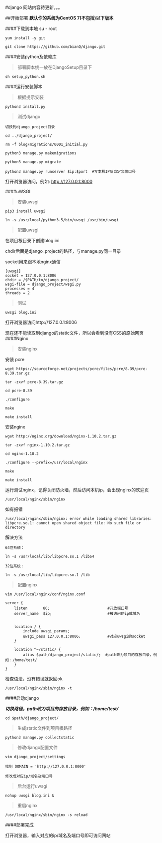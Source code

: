 #django
网站内容待更新。。。

##开始部署
**默认你的系统为CentOS 7(不包括)以下版本**

####下载到本地
    su - root
      
    yum install -y git  
      
    git clone https://github.com/bianQ/django.git  
    
####安装python及依赖库
>部署脚本统一放在DjangoSetup目录下  

    sh setup_python.sh
    
####运行安装脚本
>根据提示安装

    python3 install.py
    
>测试django

    切换到django_project目录  
      
    cd ../django_project/  
      
    rm -f blog/migrations/0001_initial.py  
      
    python3 manage.py makemigrations  
      
    python3 manage.py migrate  
      
    python3 manage.py runserver $ip:$port  #写本机IP及自定义端口号
    
打开浏览器访问，例如: http://127.0.0.1:8000

####uWSGI

>安装uwsgi

    pip3 install uwsgi  
      
    ln -s /usr/local/python3.5/bin/uwsgi /usr/bin/uwsgi
    
>配置uwsgi

在项目根目录下创建blog.ini    

chdir后面是django_project的路径，与manage.py同一目录  

socket用来跟本地nginx通信

    [uwsgi]  
    socket = 127.0.0.1:8006  
    chdir = /$PATH/to/django_project/
    wsgi-file = django_project/wsgi.py
    processes = 4
    threads = 2

>测试

    uwsgi blog.ini
    
打开浏览器访问http://127.0.0.1:8006  

现在还不能读取到django的static文件，所以会看到没有CSS的原始网页
####Nginx

>安装nginx

安装 pcre

    wget https://sourceforge.net/projects/pcre/files/pcre/8.39/pcre-8.39.tar.gz 
      
    tar -zxvf pcre-8.39.tar.gz  
      
    cd pcre-8.39  
      
    ./configure  
      
    make  
      
    make install
      
安装nginx
      
    wget http://nginx.org/download/nginx-1.10.2.tar.gz  
      
    tar -zxvf nginx-1.10.2.tar.gz  
      
    cd nginx-1.10.2  
      
    ./configure --prefix=/usr/local/nginx  
      
    make  
      
    make install
      
运行测试nginx，记得关闭防火墙，然后访问本机ip，会出现nginx的欢迎页

    /usr/local/nginx/sbin/nginx
    
如有报错

    /usr/local/nginx/sbin/nginx: error while loading shared libraries: libpcre.so.1: cannot open shared object file: No such file or directory

解决方法
    
    64位系统：
      
    ln -s /usr/local/lib/libpcre.so.1 /lib64
      
    32位系统：
      
    ln -s /usr/local/lib/libpcre.so.1 /lib
    
>配置nginx

    vim /usr/local/nginx/conf/nginx.conf
      
    server {
        listen       80;                          #开放端口号
        server_name  $ip;                         #被访问的ip或域名
   
        
        location / {
            include uwsgi_params;
            uwsgi_pass 127.0.0.1:8006;            #对应uwsgi的socket
        }

        location ^~/static/ {
            alias $path/django_project/static/;  #path改为项目的存放目录，例如：/home/test/
        }
    }
    
检查语法，没有错误就返回ok

    /usr/local/nginx/sbin/nginx -t
    

####启动django

***切换路径，path改为项目的存放目录，例如：/home/test/***

    cd $path/django_project/
>生成static文件到项目根路径

    python3 manage.py collectstatic

>修改django配置文件

    vim django_project/settings
      
    找到 DOMAIN = 'http://127.0.0.1:8000'
      
    修改成对应ip/域名及端口号
    
>后台运行uwsgi

    nohup uwsgi blog.ini &

>重启nginx

    /usr/local/nginx/sbin/nginx -s reload
    
####部署完成

打开浏览器，输入对应的ip/域名及端口号即可访问网站